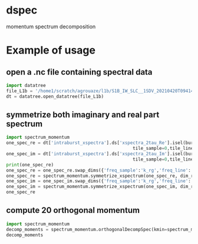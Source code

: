 # dspec
momentum spectrum decomposition

# Example of usage

## open a .nc file containing spectral data
```python
import datatree
file_L1b = '/home1/scratch/agrouaze/l1b/S1B_IW_SLC__1SDV_20210420T094142_20210420T094208_026549_032B99_7071.SAFE/s1b-iw3-slc-vv-20210420t094142-20210420t094208-026549-032b99-006_L1B_xspec_IFR_0.5.nc'
dt = datatree.open_datatree(file_L1b)
```


## symmetrize both imaginary and real part spectrum 
```python
import spectrum_momentum
one_spec_re = dt['intraburst_xspectra'].ds['xspectra_2tau_Re'].isel(burst=0,
                                                tile_sample=0,tile_line=0).mean(dim='2tau')
one_spec_im = dt['intraburst_xspectra'].ds['xspectra_2tau_Im'].isel(burst=0,
                                                tile_sample=0,tile_line=0).mean(dim='2tau')
print(one_spec_re)
one_spec_re = one_spec_re.swap_dims({'freq_sample':'k_rg','freq_line':'k_az'})
one_spec_re = spectrum_momentum.symmetrize_xspectrum(one_spec_re, dim_range='k_rg', dim_azimuth='k_az')
one_spec_im = one_spec_im.swap_dims({'freq_sample':'k_rg','freq_line':'k_az'})
one_spec_im = spectrum_momentum.symmetrize_xspectrum(one_spec_im, dim_range='k_rg', dim_azimuth='k_az')
one_spec_re
```

## compute 20 orthogonal momentum
```python
import spectrum_momentum
decomp_moments = spectrum_momentum.orthogonalDecompSpec(kmin=spectrum_momentum.KMIN,kmax=spectrum_momentum.KMAX,cspc=cspc)
decomp_moments
```